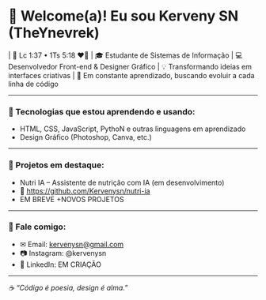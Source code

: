 # 👋 Welcome(a)! Eu sou Kerveny SN (TheYnevrek)

| 📖 Lc 1:37 • 1Ts 5:18 ❤️‍🔥
| 🎓 Estudante de Sistemas de Informação
| 💻 Desenvolvedor Front-end & Designer Gráfico
| 💡 Transformando ideias em interfaces criativas
| 🚀 Em constante aprendizado, buscando evoluir a cada linha de código

---

### 💼 Tecnologias que estou aprendendo e usando:
- HTML, CSS, JavaScript, PythoN e outras linguagens em aprendizado
- Design Gráfico (Photoshop, Canva, etc.)

---

### 📌 Projetos em destaque:
- Nutri IA – Assistente de nutrição com IA (em desenvolvimento)
- 🔗 https://github.com/Kervenysn/nutri-ia
- EM BREVE +NOVOS PROJETOS

---

### 💬 Fale comigo:
- ✉ Email: kervenysn@gmail.com
- 📷 Instagram: @kervenysn
- 🔗 LinkedIn: EM CRIAÇÃO

---

_☕ “Código é poesia, design é alma.”_

